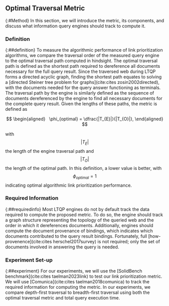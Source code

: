 ## Optimal Traversal Metric
{:#Method}
In this section, we will introduce the metric, its components, and discuss what information query engines should track to compute it.

### Definition
{:##definition}
To measure the algorithmic performance of link prioritization algorithms, we compare the traversal order of the measured query engine to the optimal traversal path computed in hindsight. 
The optimal traversal path is defined as the shortest path required to dereference all documents necessary for the full query result. 
Since the traversed web during LTQP forms a directed acyclic graph, finding the shortest path equates to solving a [directed Steiner tree problem for graphs](cite:cites zosin2002directed), with the documents needed for the query answer functioning as terminals. 
The traversal path by the engine is similarly defined as the sequence of documents dereferenced by the engine to find all necessary documents for the complete query result. 
Given the lengths of these paths, the metric is defined as

$$
\begin{aligned}
  \phi_{optimal} = \dfrac{|T_{E}|}{|T_{O}|},
\end{aligned}
$$

with $$ |T_{E}| $$ the length of the engine traversal path and $$ |T_{O}| $$ the length of the optimal path. 
In this definition, a lower value is better, with $$ \phi_{optimal} = 1 $$ indicating optimal algorithmic link prioritization performance.

### Required Information
{:##requiredinfo}
Most LTQP engines do not by default track the data required to compute the proposed metric. 
To do so, the engine should track a graph structure representing the topology of the queried web and the order in which it dereferences documents. Additionally, engines should compute the document provenance of bindings, which indicates which documents contributed to the query result bindings. Fortunately, full [how-provenence](cite:cites herschel2017survey) is not required; only the set of documents involved in answering the query is needed.

### Experiment Set-up
{:##experiment}
For our experiments, we will use the [SolidBench benchmark](cite:cites taelman2023link) to test our link prioritization metric. 
We will use [Comunica](cite:cites taelman2018comunica) to track the required information for computing the metric. 
In our experiments, we compare depth-first traversal to breadth-first traversal using both the optimal traversal metric and total query execution time.
